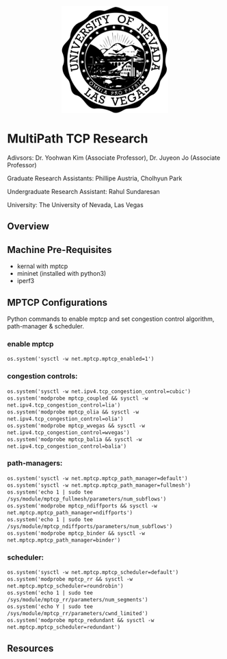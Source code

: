 <p align="center">
  <img src="./assets/imgs/unlv-emblem.png" width="250" />
</p>

# MultiPath TCP Research

Adivsors: Dr. Yoohwan Kim (Associate Professor), Dr. Juyeon Jo (Associate Professor)

Graduate Research Assistants: Phillipe Austria, Cholhyun Park

Undergraduate Research Assistant: Rahul Sundaresan

University: The University of Nevada, Las Vegas

## Overview

## Machine Pre-Requisites
* kernal with mptcp
* mininet (installed with python3)
* iperf3

## MPTCP Configurations

Python commands to enable mptcp and set congestion control algorithm, path-manager & scheduler.

### enable mptcp
```
os.system('sysctl -w net.mptcp.mptcp_enabled=1')
```

### congestion controls:
```
os.system('sysctl -w net.ipv4.tcp_congestion_control=cubic')
os.system('modprobe mptcp_coupled && sysctl -w net.ipv4.tcp_congestion_control=lia')
os.system('modprobe mptcp_olia && sysctl -w net.ipv4.tcp_congestion_control=olia')
os.system('modprobe mptcp_wvegas && sysctl -w net.ipv4.tcp_congestion_control=wvegas')
os.system('modprobe mptcp_balia && sysctl -w net.ipv4.tcp_congestion_control=balia')
```

### path-managers:
```
os.system('sysctl -w net.mptcp.mptcp_path_manager=default')
os.system('sysctl -w net.mptcp.mptcp_path_manager=fullmesh')
os.system('echo 1 | sudo tee /sys/module/mptcp_fullmesh/parameters/num_subflows')
os.system('modprobe mptcp_ndiffports && sysctl -w net.mptcp.mptcp_path_manager=ndiffports')
os.system('echo 1 | sudo tee /sys/module/mptcp_ndiffports/parameters/num_subflows')
os.system('modprobe mptcp_binder && sysctl -w net.mptcp.mptcp_path_manager=binder')
```

### scheduler:
```
os.system('sysctl -w net.mptcp.mptcp_scheduler=default')
os.system('modprobe mptcp_rr && sysctl -w net.mptcp.mptcp_scheduler=roundrobin')
os.system('echo 1 | sudo tee /sys/module/mptcp_rr/parameters/num_segments')
os.system('echo Y | sudo tee /sys/module/mptcp_rr/parameters/cwnd_limited')
os.system('modprobe mptcp_redundant && sysctl -w net.mptcp.mptcp_scheduler=redundant')
```

## Resources
